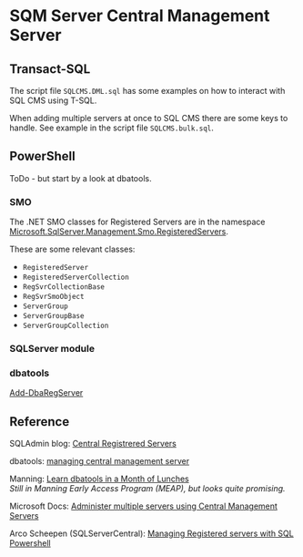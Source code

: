 # SQM Server Central Management Server

## Transact-SQL

The script file `SQLCMS.DML.sql` has some examples on how to interact with SQL CMS using T-SQL.

When adding multiple servers at once to SQL CMS there are some keys to handle. See example in the script file `SQLCMS.bulk.sql`.

## PowerShell

ToDo - but start by a look at dbatools.

### SMO

The .NET SMO classes for Registered Servers are in the namespace [Microsoft.SqlServer.Management.Smo.RegisteredServers](https://docs.microsoft.com/en-us/dotnet/api/microsoft.sqlserver.management.registeredservers).

These are some relevant classes:

- `RegisteredServer`
- `RegisteredServerCollection`
- `RegSvrCollectionBase`
- `RegSvrSmoObject`
- `ServerGroup`
- `ServerGroupBase`
- `ServerGroupCollection`

### SQLServer module

### dbatools

[Add-DbaRegServer](https://github.com/sqlcollaborative/dbatools/blob/development/functions/Add-DbaRegServer.ps1)

## Reference

SQLAdmin blog: [Central Registrered Servers](https://sqladm.blogspot.com/2009/06/central-registrered-servers.html)

dbatools: [managing central management server](https://dbatools.io/cms/)

Manning: [Learn dbatools in a Month of Lunches](https://www.manning.com/books/learn-dbatools-in-a-month-of-lunches)  
*Still in Manning Early Access Program (MEAP), but looks quite promising.*

Microsoft Docs: [Administer multiple servers using Central Management Servers](https://docs.microsoft.com/en-us/sql/relational-databases/administer-multiple-servers-using-central-management-servers)

Arco Scheepen (SQLServerCentral): [Managing Registered servers with SQL Powershell](https://www.sqlservercentral.com/articles/managing-registered-servers-with-sql-powershell)
